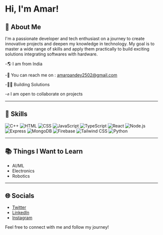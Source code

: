 # Hi, I'm Amar! 

## 🚀 About Me
I'm a passionate developer and tech enthusiast on a journey to create innovative projects and deepen my knowledge in technology. My goal is to master a wide range of skills and apply them practically to build exciting solutions integrating softwares with hardware.

-🌎 I am from India

-📨 You can reach me on : amarpandey2502@gmail.com

-👨‍💻 Building Solutions

-✊ I am open to collaborate on projects 

---

## 🌟 Skills
![C++](https://img.shields.io/badge/-C++-00599C?logo=cplusplus&logoColor=white&style=for-the-badge)
![HTML](https://img.shields.io/badge/-HTML-E34F26?logo=html5&logoColor=white&style=for-the-badge)
![CSS](https://img.shields.io/badge/-CSS-1572B6?logo=css3&logoColor=white&style=for-the-badge)
![JavaScript](https://img.shields.io/badge/-JavaScript-F7DF1E?logo=javascript&logoColor=black&style=for-the-badge)
![TypeScript](https://img.shields.io/badge/-TypeScript-3178C6?logo=typescript&logoColor=white&style=for-the-badge)
![React](https://img.shields.io/badge/-React-61DAFB?logo=react&logoColor=black&style=for-the-badge)
![Node.js](https://img.shields.io/badge/-Node.js-339933?logo=node.js&logoColor=white&style=for-the-badge)
![Express](https://img.shields.io/badge/-Express-000000?logo=express&logoColor=white&style=for-the-badge)
![MongoDB](https://img.shields.io/badge/-MongoDB-47A248?logo=mongodb&logoColor=white&style=for-the-badge)
![Firebase](https://img.shields.io/badge/-Firebase-FFCA28?logo=firebase&logoColor=black&style=for-the-badge)
![Tailwind CSS](https://img.shields.io/badge/-Tailwind%20CSS-38B2AC?logo=tailwindcss&logoColor=white&style=for-the-badge)
![Python](https://img.shields.io/badge/-Python-3776AB?logo=python&logoColor=white&style=for-the-badge)

---

## 📚 Things I Want to Learn
- AI/ML
- Electronics
- Robotics

---

## 🌐 Socials
- [Twitter](https://x.com/amarpandey2502)
- [LinkedIn](https://linkedin.com/in/yourusername)
- [Instagram](https://instagram.com/yourusername)

Feel free to connect with me and follow my journey!
